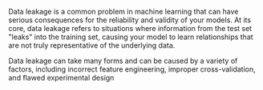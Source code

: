 Data leakage is a common problem in machine learning that can have serious consequences for the reliability and validity of your models. At its core, data leakage refers to situations where information from the test set "leaks" into the training set, causing your model to learn relationships that are not truly representative of the underlying data.

Data leakage can take many forms and can be caused by a variety of factors, including incorrect feature engineering, improper cross-validation, and flawed experimental design
